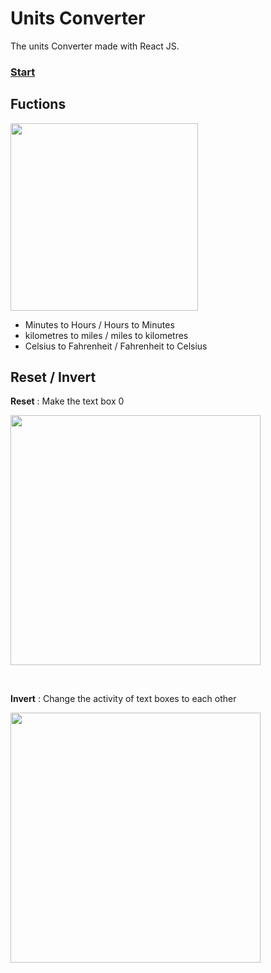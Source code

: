 # Units Converter
The units Converter made with React JS.

### **[Start]()**

## Fuctions
<p align="left"><img src="https://img1.daumcdn.net/thumb/R1280x0/?scode=mtistory2&fname=https%3A%2F%2Fblog.kakaocdn.net%2Fdn%2FbiRgtR%2FbtrFmYhO4ER%2FAcJRxKZqRnkpIIxDhWX6c1%2Fimg.png" width="300"></p>

* Minutes to Hours / Hours to Minutes
* kilometres to miles / miles to kilometres
* Celsius to Fahrenheit / Fahrenheit to Celsius

## Reset / Invert
**Reset** : Make the text box 0
<p align="left"><img src="https://blog.kakaocdn.net/dn/c8RUZi/btrFkWxxxNY/kFKu0KV3PwpV2qJIyM1fDk/img.gif" width="400"></p>  
</br>

**Invert** : Change the activity of text boxes to each other
<p align="left"><img src="https://blog.kakaocdn.net/dn/ceykMT/btrFmWRP4ah/8JkqABYMn6h0mK0HhF9Fz0/img.gif" width="400"></p>  
